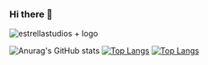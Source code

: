 ### Hi there 👋

![estrellastudios + logo](https://github.com/BlommamPro/BlommamPro/assets/55925490/1081fdd4-97e6-463d-93ed-e52ab12a2b47)


![Anurag's GitHub stats](https://github-readme-stats.vercel.app/api?username=blommampro&show_icons=true&theme=radical) [![Top Langs](https://github-readme-stats.vercel.app/api/top-langs/?username=blommampro&layout=compact)](https://github.com/blommampro/github-readme-stats)
[![Top Langs](https://github-readme-stats.vercel.app/api/top-langs/?username=anuraghazra&exclude_repo=github-readme-stats,anuraghazra.github.io)](https://github.com/anuraghazra/github-readme-stats)



<!--
**BlommamPro/BlommamPro** is a ✨ _special_ ✨ repository because its `README.md` (this file) appears on your GitHub profile.

Here are some ideas to get you started:

- 🔭 I’m currently working on ...
- 🌱 I’m currently learning ...
- 👯 I’m looking to collaborate on ...
- 🤔 I’m looking for help with ...
- 💬 Ask me about ...
- 📫 How to reach me: ...
- 😄 Pronouns: ...
- ⚡ Fun fact: ...
-->

